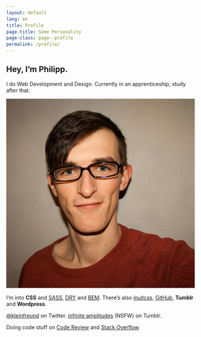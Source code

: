 ```yaml
---
layout: default
lang: en
title: Profile
page-title: Some Personality
page-class: page--profile
permalink: /profile/
---
```

## Hey, I’m Philipp.

I do Web Development and Design. Currently in an apprenticeship, study after that.

![Philipp Rudloff](/img/me.jpg)

I’m into __CSS__ and [SASS](http://sass-lang.com/ "Syntactically Awesome Style Sheets"), [DRY](http://csswizardry.com/2013/07/writing-dryer-vanilla-css/ "Don’t Repeat Yourself") and [BEM](http://bem.info/ "Block Element Modifier"). There’s also [inuitcss](http://inuitcss.com/), [GitHub](http://github.com/kleinfreund), __Tumblr__ and __Wordpress__.

[@kleinfreund](http://twitter.com/kleinfreund) on Twitter.
[infinite&nbsp;amplitudes](http://infiniteamplitudes.tumblr.com/) (NSFW) on Tumblr.

Doing code stuff on [Code&nbsp;Review](http://codereview.stackexchange.com/users/35408) and [Stack&nbsp;Overflow](http://stackoverflow.com/users/2036825).
